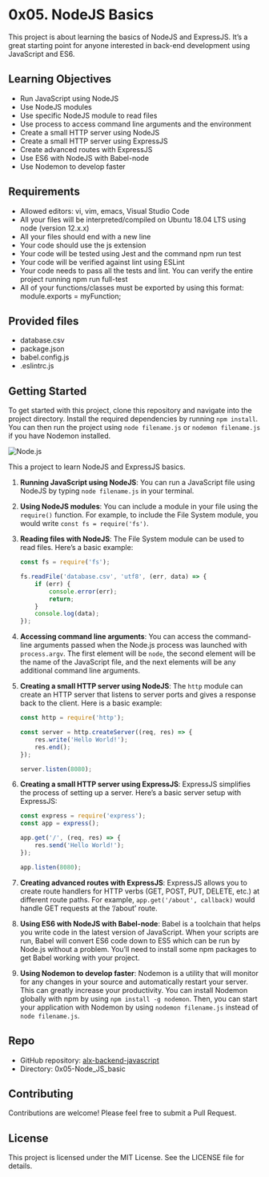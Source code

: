 # 0x05. NodeJS Basics

This project is about learning the basics of NodeJS and ExpressJS. It’s a great starting point for anyone interested in back-end development using JavaScript and ES6.

## Learning Objectives

- Run JavaScript using NodeJS
- Use NodeJS modules
- Use specific NodeJS module to read files
- Use process to access command line arguments and the environment
- Create a small HTTP server using NodeJS
- Create a small HTTP server using ExpressJS
- Create advanced routes with ExpressJS
- Use ES6 with NodeJS with Babel-node
- Use Nodemon to develop faster

## Requirements

- Allowed editors: vi, vim, emacs, Visual Studio Code
- All your files will be interpreted/compiled on Ubuntu 18.04 LTS using node (version 12.x.x)
- All your files should end with a new line
- Your code should use the js extension
- Your code will be tested using Jest and the command npm run test
- Your code will be verified against lint using ESLint
- Your code needs to pass all the tests and lint. You can verify the entire project running npm run full-test
- All of your functions/classes must be exported by using this format: module.exports = myFunction;

## Provided files

- database.csv
- package.json
- babel.config.js
- .eslintrc.js

## Getting Started

To get started with this project, clone this repository and navigate into the project directory. Install the required dependencies by running `npm install`. You can then run the project using `node filename.js` or `nodemon filename.js` if you have Nodemon installed.

![Node.js](https://www.bing.com/th?id=OSK.3849e73154d4b63fbd1dae47b2ba8be3&pid=cdx&w=320&h=194&c=7)

This a project to learn NodeJS and ExpressJS basics.

1. **Running JavaScript using NodeJS**: You can run a JavaScript file using NodeJS by typing `node filename.js` in your terminal.

2. **Using NodeJS modules**: You can include a module in your file using the `require()` function. For example, to include the File System module, you would write `const fs = require('fs')`.

3. **Reading files with NodeJS**: The File System module can be used to read files. Here’s a basic example:

    ```javascript
    const fs = require('fs');
    
    fs.readFile('database.csv', 'utf8', (err, data) => {
        if (err) {
            console.error(err);
            return;
        }
        console.log(data);
    });
    
    ```

4. **Accessing command line arguments**: You can access the command-line arguments passed when the Node.js process was launched with `process.argv`. The first element will be `node`, the second element will be the name of the JavaScript file, and the next elements will be any additional command line arguments.

5. **Creating a small HTTP server using NodeJS**: The `http` module can create an HTTP server that listens to server ports and gives a response back to the client. Here is a basic example:

    ```javascript
    const http = require('http');
    
    const server = http.createServer((req, res) => {
        res.write('Hello World!');
        res.end();
    });
    
    server.listen(8080);
    
    ```

6. **Creating a small HTTP server using ExpressJS**: ExpressJS simplifies the process of setting up a server. Here’s a basic server setup with ExpressJS:

    ```javascript
    const express = require('express');
    const app = express();
    
    app.get('/', (req, res) => {
        res.send('Hello World!');
    });
    
    app.listen(8080);
    
    ```

7. **Creating advanced routes with ExpressJS**: ExpressJS allows you to create route handlers for HTTP verbs (GET, POST, PUT, DELETE, etc.) at different route paths. For example, `app.get('/about', callback)` would handle GET requests at the ‘/about’ route.

8. **Using ES6 with NodeJS with Babel-node**: Babel is a toolchain that helps you write code in the latest version of JavaScript. When your scripts are run, Babel will convert ES6 code down to ES5 which can be run by Node.js without a problem. You’ll need to install some npm packages to get Babel working with your project.

9. **Using Nodemon to develop faster**: Nodemon is a utility that will monitor for any changes in your source and automatically restart your server. This can greatly increase your productivity. You can install Nodemon globally with npm by using `npm install -g nodemon`. Then, you can start your application with Nodemon by using `nodemon filename.js` instead of `node filename.js`.

## Repo

- GitHub repository: [alx-backend-javascript](https://github.com/tkirwa/alx-backend-javascript)
- Directory: 0x05-Node_JS_basic

## Contributing

Contributions are welcome! Please feel free to submit a Pull Request.

## License

This project is licensed under the MIT License. See the LICENSE file for details.
